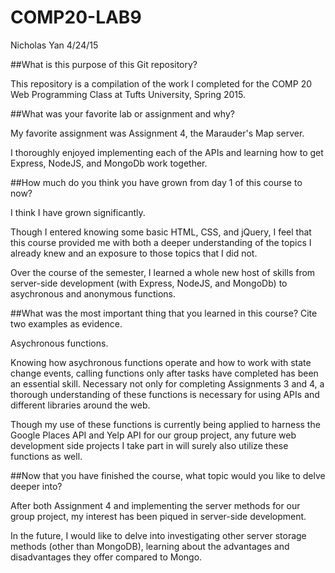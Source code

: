# COMP20-LAB9

Nicholas Yan
4/24/15

##What is this purpose of this Git repository?

This repository is a compilation of the work I completed for the COMP 20 Web Programming Class at Tufts University, Spring 2015.

##What was your favorite lab or assignment and why?

My favorite assignment was Assignment 4, the Marauder's Map server. 

I thoroughly enjoyed implementing each of the APIs and learning how to get Express, NodeJS, and MongoDb work together.

##How much do you think you have grown from day 1 of this course to now?

I think I have grown significantly.

Though I entered knowing some basic HTML, CSS, and jQuery, I feel that this course provided me with both a deeper understanding of the topics I already knew and an exposure to those topics that I did not.

Over the course of the semester, I learned a whole new host of skills from server-side development (with Express, NodeJS, and MongoDb) to asychronous and anonymous functions.

##What was the most important thing that you learned in this course? Cite two examples as evidence.

Asychronous functions.

Knowing how asychronous functions operate and how to work with state change events, calling functions only after tasks have completed has been an essential skill. Necessary not only for completing Assignments 3 and 4, a thorough understanding of these functions is necessary for using APIs and different libraries around the web.

Though my use of these functions is currently being applied to harness the Google Places API and Yelp API for our group project, any future web development side projects I take part in will surely also utilize these functions as well.

##Now that you have finished the course, what topic would you like to delve deeper into?

After both Assignment 4 and implementing the server methods for our group project, my interest has been piqued in server-side development.

In the future, I would like to delve into investigating other server storage methods (other than MongoDB), learning about the advantages and disadvantages they offer compared to Mongo.